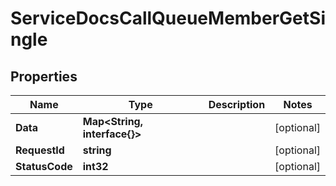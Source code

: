 

# ServiceDocsCallQueueMemberGetSingle


## Properties

| Name | Type | Description | Notes |
|------------ | ------------- | ------------- | -------------|
|**Data** | **Map&lt;String, interface{}&gt;** |  |  [optional] |
|**RequestId** | **string** |  |  [optional] |
|**StatusCode** | **int32** |  |  [optional] |



